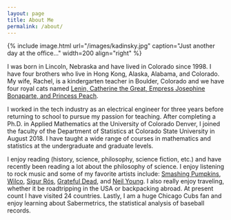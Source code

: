 ```yaml
---
layout: page
title: About Me 
permalink: /about/
---
```


{% include image.html url="/images/kadinsky.jpg" caption="Just another day at the office..." width=200 align="right" %}

I was born in Lincoln, Nebraska and have lived in Colorado since 1998. I have four brothers who live in Hong Kong, Alaska, Alabama, and Colorado. My wife, Rachel, is a kindergarten teacher in Boulder, Colorado and we have four royal cats named <a href="/images/4cats.jpg">Lenin, Catherine the Great, Empress Josephine Bonaparte, and Princess Peach</a>.

I worked in the tech industry as an electrical engineer for three years before returning to school to pursue my passion for teaching. After completing a Ph.D. in Applied Mathematics at the University of Colorado Denver, I joined the faculty of the Department of Statistics at Colorado State University in August 2018. I have taught a wide range of courses in mathematics and statistics at the undergraduate and graduate levels.

I enjoy reading (history, science, philosophy, science fiction, etc.) and have recently been reading a lot about the philosophy of science. I enjoy listening to rock music and some of my favorite artists include: <a href="https://youtu.be/2kuWvNv7WV4?t=48">Smashing Pumpkins</a>, <a href="https://www.youtube.com/watch?v=LxZ1EfaoIDY">Wilco</a>, <a href="https://youtu.be/M7rXwr1QBwI?t=90">Sigur Rós</a>, <a href="https://www.youtube.com/watch?v=fpKQOvlDr-s">Grateful Dead</a>, and <a href="https://youtu.be/N96sdokN5Rc">Neil Young</a>. I also really enjoy traveling, whether it be roadtripping in the USA or backpacking abroad. At present count I have visited 24 countries. Lastly, I am a huge Chicago Cubs fan and enjoy learning about Sabermetrics, the statistical analysis of baseball records.  
 






